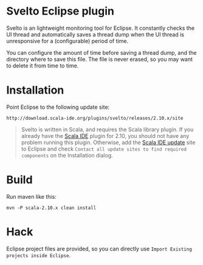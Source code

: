 Svelto Eclipse plugin
=====================

Svelto is an lightweight monitoring tool for Eclipse. It constantly checks the UI thread
and automatically saves a thread dump when the UI thread is unresponsive for a (configurable)
period of time.

You can configure the amount of time before saving a thread dump, and the directory where to
save this file. The file is never erased, so you may want to delete it from time to time.

# Installation

Point Eclipse to the following update site:

	http://download.scala-ide.org/plugins/svelto/releases/2.10.x/site

> Svelto is written in Scala, and requires the Scala library plugin. If you already have the 
> [Scala IDE](www.scala-ide.org) plugin for 2.10, you should not have any problem running this plugin.
> Otherwise, add the [Scala IDE update](http://download.scala-ide.org/sdk/e37/scala210/dev/site/) site to Eclipse
> and check `Contact all update sites to find required components` on the Installation dialog.

# Build

Run maven like this:

    mvn -P scala-2.10.x clean install

# Hack

Eclipse project files are provided, so you can directly use `Import Existing projects inside Eclipse`.